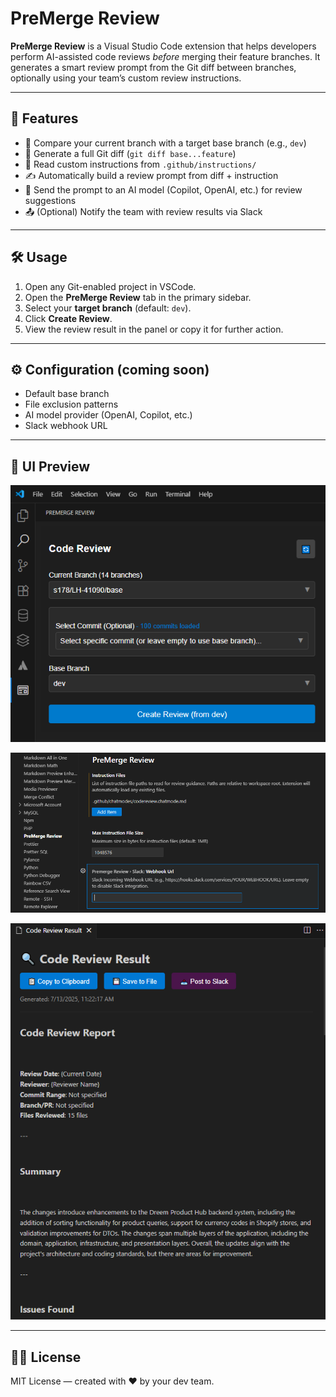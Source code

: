 # PreMerge Review

**PreMerge Review** is a Visual Studio Code extension that helps developers perform AI-assisted code reviews _before_ merging their feature branches. It generates a smart review prompt from the Git diff between branches, optionally using your team’s custom review instructions.

---

## 🚀 Features

- 📍 Compare your current branch with a target base branch (e.g., `dev`)
- 🧾 Generate a full Git diff (`git diff base...feature`)
- 📘 Read custom instructions from `.github/instructions/`
- ✍️ Automatically build a review prompt from diff + instruction
- 🤖 Send the prompt to an AI model (Copilot, OpenAI, etc.) for review suggestions
- 📤 (Optional) Notify the team with review results via Slack

---

## 🛠️ Usage

1. Open any Git-enabled project in VSCode.
2. Open the **PreMerge Review** tab in the primary sidebar.
3. Select your **target branch** (default: `dev`).
4. Click **Create Review**.
5. View the review result in the panel or copy it for further action.

---

## ⚙️ Configuration (coming soon)

- Default base branch
- File exclusion patterns
- AI model provider (OpenAI, Copilot, etc.)
- Slack webhook URL

---

## 📸 UI Preview

![Primary sidebar UI](./media/readme-img/primary-sidebar.png)

![Setting UI](./media/readme-img/settings.png)

![Result view UI](./media/readme-img/result.png)

---
<!-- 
## 💡 Motivation

Modern teams are often too busy to review every commit thoroughly before merging. PreMerge Review helps automate and streamline the code review process — making it **faster**, **consistent**, and **smarter**, without waiting for a pull request.

--- -->

<!-- ## 📥 Installation

Search for `PreMerge Review` on the VSCode Marketplace  
or run:

```bash
ext install premerge-review -->

## 🧑‍💻 License

MIT License — created with ❤️ by your dev team.